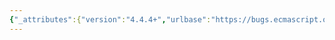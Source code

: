```yaml
---
{"_attributes":{"version":"4.4.4+","urlbase":"https://bugs.ecmascript.org/","maintainer":"dherman@mozilla.com"},"bug":{"bug_id":1817,"creation_ts":"2013-08-26 09:41:00 -0700","short_desc":"Array.from does not specify arity","delta_ts":"2013-09-27 14:47:41 -0700","product":"Draft for 6th Edition","component":"editorial issue","version":"Rev 17: August 23, 2013 Draft","rep_platform":"All","op_sys":"All","bug_status":"RESOLVED","resolution":"FIXED","priority":"Normal","bug_severity":"enhancement","everconfirmed":true,"reporter":{"uid":"ljharb","name":"Jordan Harband"},"assigned_to":{"uid":"allen","name":"Allen Wirfs-Brock"},"cc":"waldron.rick","long_desc":[{"commentid":5223,"comment_count":0,"who":{"uid":"ljharb","name":"Jordan Harband"},"bug_when":"2013-08-26 09:41:44 -0700","thetext":"Based on what I've seen elsewhere, the length for Array.from should be 1, since there's 1 required argument, but it's not specified in the text."},{"commentid":5224,"comment_count":1,"who":{"uid":"waldron.rick","name":"Rick Waldron"},"bug_when":"2013-08-26 09:46:40 -0700","thetext":"Confirmed. \n\nFollowing step 20 and before the NOTE:\n\n\"The length property of the from method is 1.\""},{"commentid":5370,"comment_count":2,"who":{"uid":"allen","name":"Allen Wirfs-Brock"},"bug_when":"2013-09-10 13:58:28 -0700","thetext":"fixed in rev19 editor's draft"},{"commentid":5566,"comment_count":3,"who":{"uid":"allen","name":"Allen Wirfs-Brock"},"bug_when":"2013-09-27 14:47:41 -0700","thetext":"fixed in rev19"}]}}
---
```

